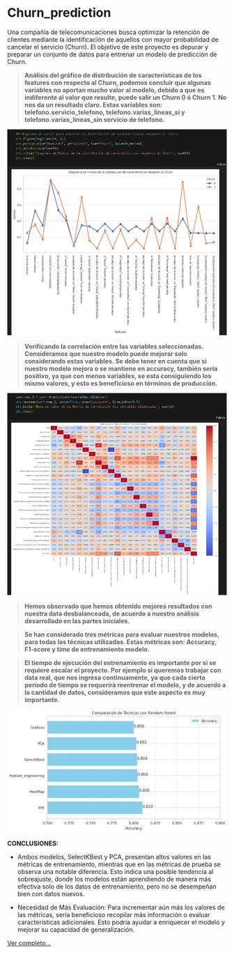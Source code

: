 # Churn_prediction
Una compañía de telecomunicaciones busca optimizar la retención de clientes mediante la identificación de aquellos con mayor probabilidad de cancelar el servicio (Churn). El objetivo de este proyecto es depurar y preparar un conjunto de datos para entrenar un modelo de predicción de Churn.


> **Análisis del gráfico de distribución de características de los features con respecto al Churn, podemos concluir que algunas variables no aportan mucho valor al modelo, debido a que es indiferente al valor que resulte, puede salir un Churn 0 ó Churn 1. No nos da un resultado claro.
> Estas variables son: telefono.servicio_telefono, telefono.varias_lineas_si y telefono.varias_lineas_sin servicio de telefono.**

![](https://github.com/juanmijael-salazar/Churn_prediction/blob/main/images/Captura%20de%20pantalla%202025-01-05%20200752.png)


> **Verificando la correlación entre las variables seleccionadas. Consideramos que nuestro modelo puede mejorar solo considerando estas variables. Se debe tener en cuenta que si nuestro modelo mejora o se mantiene en accuracy, también sería positivo, ya que con menos variables, se esta consiguiendo los mismo valores, y esto es beneficioso en términos de producción.**

![](https://github.com/juanmijael-salazar/Churn_prediction/blob/main/images/Captura%20de%20pantalla%202025-01-05%20200907.png)


>**Hemos observado que hemos obtenido mejores resultados con nuestra data desbalanceada, de acuerdo a nuestro análisis desarrollado en las partes iniciales.**

>**Se han considerado tres métricas para evaluar nuestros modelos, para todas las técnicas utilizadas. Estas métricas son: Accuracy, F1-score y time de entrenamiento modelo.**

>**El tiempo de ejecución del entrenamiento es importante por si se requiere escalar el proyecto. Por ejemplo si queremos trabajar con data real, que nos ingresa continuamente, ya que cada cierto periodo de tiempo se requerirá reentrenar el modelo, y de acuerdo a la cantidad de datos, consideramos que este aspecto es muy importante.**

![](https://github.com/juanmijael-salazar/Churn_prediction/blob/main/images/Captura%20de%20pantalla%202025-01-05%20201026.png)

**CONCLUSIONES:**
- Ambos modelos, SelectKBest y PCA, presentan altos valores en las métricas de entrenamiento, mientras que en las métricas de prueba se observa una notable diferencia. Esto indica una posible tendencia al sobreajuste, donde los modelos están aprendiendo de manera más efectiva solo de los datos de entrenamiento, pero no se desempeñan bien con datos nuevos.

- Necesidad de Más Evaluación: Para incrementar aún más los valores de las métricas, sería beneficioso recopilar más información o evaluar características adicionales. Esto podría ayudar a enriquecer el modelo y mejorar su capacidad de generalización.


[Ver completo...](https://github.com/juanmijael-salazar/Churn_prediction/blob/main/Churn_Conclusiones.ipynb)
